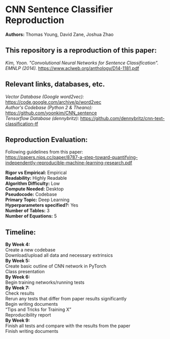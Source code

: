 # CNN Sentence Classifier Reproduction
**Authors:** Thomas Young, David Zane, Joshua Zhao

## This repository is a reproduction of this paper:
*Kim, Yoon. "Convolutional Neural Networks for Sentence Classification". EMNLP (2014).*
https://www.aclweb.org/anthology/D14-1181.pdf

## Relevant links, databases, etc.
*Vector Database (Google word2vec):* https://code.google.com/archive/p/word2vec \
*Author's Codebase (Python 2 & Theano):* https://github.com/yoonkim/CNN_sentence \
*Tensorflow Database (dennybritz):* https://github.com/dennybritz/cnn-text-classification-tf

## Reproduction Evaluation:
Following guidelines from this paper: \
https://papers.nips.cc/paper/8787-a-step-toward-quantifying-independently-reproducible-machine-learning-research.pdf 


**Rigor vs Empirical:** Empirical \
**Readability:** Highly Readable \
**Algorithm Difficulty:** Low \
**Compute Needed:** Desktop \
**Pseudocode:** Codebase \
**Primary Topic:** Deep Learning \
**Hyperparameters specified?:** Yes \
**Number of Tables:** 3 \
**Number of Equations:** 5 



## Timeline:
**By Week 4:**\
Create a new codebase\
Download/upload all data and necessary extrinsics\
**By Week 5:**\
Create basic outline of CNN network in PyTorch\
Class presentation\
**By Week 6:** \
Begin training networks/running tests \
**By Week 7:** \
Check results\
Rerun any tests that differ from paper results significantly\
Begin writing documents\
“Tips and Tricks for Training X”\
Reproducibility report\
**By Week 9:** \
Finish all tests and compare with the results from the paper\
Finish writing documents
